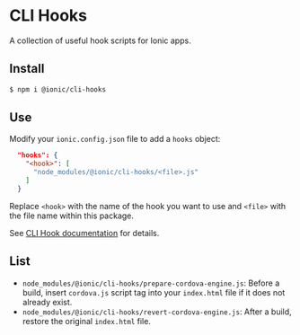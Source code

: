 # CLI Hooks

A collection of useful hook scripts for Ionic apps.

## Install

```bash
$ npm i @ionic/cli-hooks
```

## Use

Modify your `ionic.config.json` file to add a `hooks` object:

```json
  "hooks": {
    "<hook>": [
      "node_modules/@ionic/cli-hooks/<file>.js"
    ]
  }
```

Replace `<hook>` with the name of the hook you want to use and `<file>` with
the file name within this package.

See [CLI Hook
documentation](https://ionicframework.com/docs/cli/configuring.html#hooks) for
details.

## List

* `node_modules/@ionic/cli-hooks/prepare-cordova-engine.js`: Before a build, insert `cordova.js` script tag into your `index.html` file if it does not already exist.
* `node_modules/@ionic/cli-hooks/revert-cordova-engine.js`: After a build, restore the original `index.html` file.
